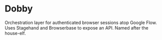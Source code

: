 # Dobby

Orchestration layer for authenticated browser sessions atop Google Flow. Uses Stagehand and Browserbase to expose an API. Named after the house-elf.

<!--
## Architecture Overview

Dobby combines:

- **[Browserbase](https://www.browserbase.com/)**: Cloud browser infrastructure for running headless browsers
- **[Stagehand](https://stagehand.dev/)**: AI-powered browser automation tool
- **Context Pooling**: Maintains 10 pre-authenticated browser contexts for instant access
- **On-Demand Sessions**: Creates fresh browser sessions for each request using saved contexts

### How It Works

1. **Client Request**: Send a video generation request with a text prompt
2. **Context Acquisition**: System assigns an available pre-authenticated context
3. **Browser Automation**: AI navigates the video generation interface
4. **Video Generation**: Monitors progress and waits for completion
5. **Download & Delivery**: Retrieves the generated video and streams it to the client
6. **Cleanup**: Releases the context for the next request

## Installation

1. Clone the repository:

```bash
git clone https://github.com/yourusername/dobby.git
cd dobby
```

2. Install dependencies:

```bash
npm install
```

3. Create a `.env` file:

```env
PORT=8080
BROWSERBASE_API_KEY=your_browserbase_api_key
GOOGLE_API_KEY=your_google_api_key  # Recommended
# or
OPENAI_API_KEY=your_openai_api_key
```

## Quick Start

### Development Mode

```bash
npm run dev
```

### Production Build

```bash
npm run build
npm start
```

## API Reference

### Health Check

```http
GET /
```

Returns service status and health information.

**Response:**

```json
{
  "status": "running",
  "service": "dobby",
  "message": "Dobby is free! Service is running successfully.",
  "timestamp": "2024-01-25T12:00:00.000Z"
}
```

### Generate Video

```http
POST /generate/text-to-video
```

Generates a video based on the provided text prompt.

**Request Body:**

```json
{
  "prompt": "A magical castle floating in the clouds"
}
```

**Response:**

- **Content-Type**: `video/mp4`
- **Body**: Binary video stream

**Status Codes:**

- `200`: Video generated successfully
- `503`: All workers busy
- `500`: Generation failed

## 🔧 Configuration

### Context Setup (One-Time Process)

Before using Dobby, you need to set up 10 authenticated browser contexts:

1. Create 10 Google accounts (dobby.worker0@gmail.com through dobby.worker9@gmail.com)
2. For each account:
   - Create a Browserbase session with context ID `dobby.worker{0-9}`
   - Use Session Live View to manually log into Google
   - Navigate to https://labs.google/fx/tools/flow
   - Complete any required authentication
   - The context will persist the authentication state

### Environment Variables

| Variable              | Description               | Required    | Default |
| --------------------- | ------------------------- | ----------- | ------- |
| `PORT`                | Server port               | No          | `8080`  |
| `BROWSERBASE_API_KEY` | Browserbase API key       | Yes         | -       |
| `GOOGLE_API_KEY`      | Google API key for Gemini | Recommended | -       |
| `OPENAI_API_KEY`      | OpenAI API key (fallback) | No          | -       |

## 📦 Project Structure

```
dobby/
├── src/
│   ├── server.ts           # Main Express server
│   ├── config/             # Configuration files
│   ├── services/           # Core business logic
│   │   ├── browserbase.ts  # Browserbase integration
│   │   ├── stagehand.ts    # Stagehand automation
│   │   └── context-pool.ts # Context management
│   └── types/              # TypeScript definitions
├── docs/                   # API documentation
│   ├── browserbase/        # Browserbase docs
│   └── stagehand/          # Stagehand docs
├── dist/                   # Compiled output
├── .env                    # Environment variables
├── package.json            # Dependencies
├── tsconfig.json           # TypeScript config
├── CLAUDE.md              # AI assistant instructions
└── README.md              # This file
```

## Deployment

### Google Cloud Run

1. Build the container:

```bash
gcloud builds submit --tag gcr.io/YOUR_PROJECT/dobby
```

2. Deploy to Cloud Run:

```bash
gcloud run deploy dobby \
  --image gcr.io/YOUR_PROJECT/dobby \
  --platform managed \
  --region us-central1 \
  --allow-unauthenticated \
  --set-env-vars BROWSERBASE_API_KEY=xxx,GOOGLE_API_KEY=xxx
``` -->
